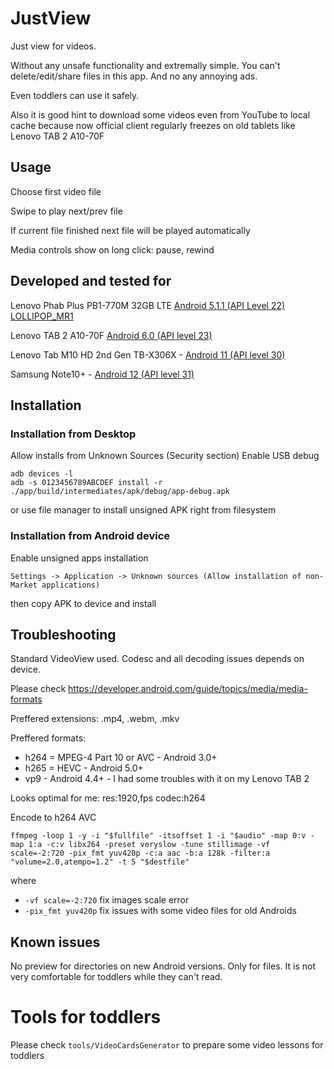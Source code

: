 # JustView

Just view for videos.

Without any unsafe functionality and extremally simple. You can't delete/edit/share files in this app. And no any annoying ads.

Even toddlers can use it safely.

Also it is good hint to download some videos even from YouTube to local cache because now official client regularly freezes on old tablets like Lenovo TAB 2 A10-70F 


## Usage

Choose first video file

Swipe to play next/prev file

If current file finished next file will be played automatically

Media controls show on long click: pause, rewind


## Developed and tested for

Lenovo Phab Plus PB1-770M 32GB LTE [Android 5.1.1 (API Level 22) LOLLIPOP_MR1](https://developer.android.com/studio/releases/platforms#5.1)

Lenovo TAB 2 A10-70F [Android 6.0 (API level 23)](https://developer.android.com/studio/releases/platforms#6.0)

Lenovo Tab M10 HD 2nd Gen TB-X306X - [Android 11 (API level 30)](https://developer.android.com/studio/releases/platforms#11)

Samsung Note10+ - [Android 12 (API level 31)](https://developer.android.com/studio/releases/platforms#12)


## Installation

### Installation from Desktop

Allow installs from Unknown Sources (Security section)
Enable USB debug

```
adb devices -l
adb -s 0123456789ABCDEF install -r ./app/build/intermediates/apk/debug/app-debug.apk
```

or use file manager to install unsigned APK right from filesystem

### Installation from Android device

Enable unsigned apps installation

```
Settings -> Application -> Unknown sources (Allow installation of non-Market applications)
```

then copy APK to device and install


## Troubleshooting

Standard VideoView used. Codesc and all decoding issues depends on device.

Please check https://developer.android.com/guide/topics/media/media-formats

Preffered extensions: .mp4, .webm, .mkv

Preffered formats:
- h264 = MPEG-4 Part 10 or AVC - Android 3.0+
- h265 = HEVC - Android 5.0+
- vp9 - Android 4.4+ - I had some troubles with it on my Lenovo TAB 2

Looks optimal for me: res:1920,fps codec:h264

Encode to h264 AVC
```
ffmpeg -loop 1 -y -i "$fullfile" -itsoffset 1 -i "$audio" -map 0:v -map 1:a -c:v libx264 -preset veryslow -tune stillimage -vf scale=-2:720 -pix_fmt yuv420p -c:a aac -b:a 128k -filter:a "volume=2.0,atempo=1.2" -t 5 "$destfile"
```
where
- `-vf scale=-2:720` fix images scale error
- `-pix_fmt yuv420p` fix issues with some video files for old Androids


## Known issues

No preview for directories on new Android versions. Only for files. It is not very comfortable for toddlers while they can't read.


# Tools for toddlers

Please check `tools/VideoCardsGenerator` to prepare some video lessons for toddlers
